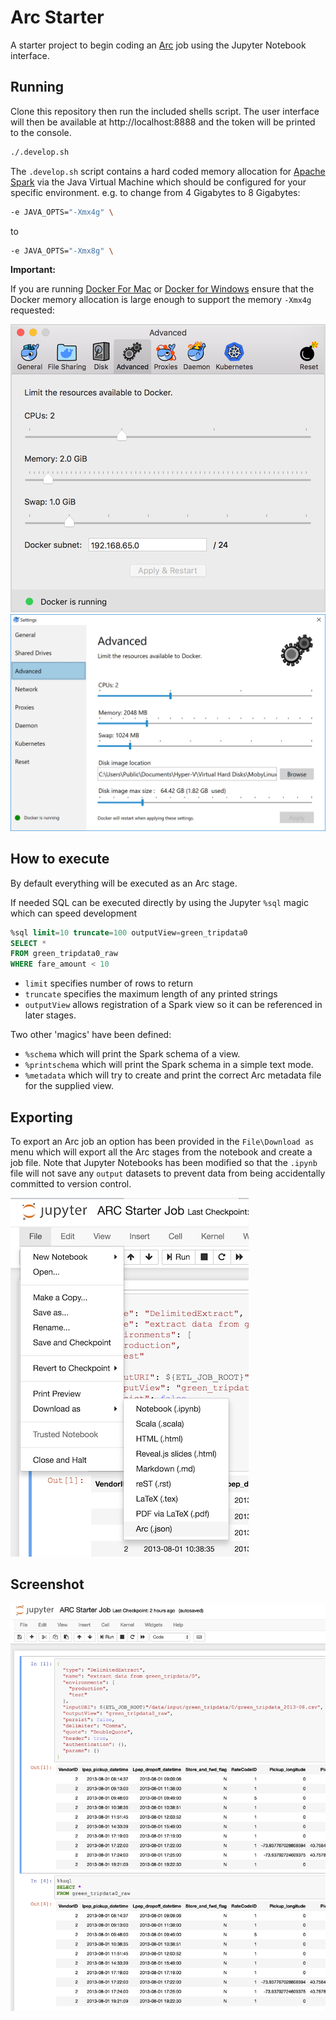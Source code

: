 # Arc Starter

A starter project to begin coding an [Arc](https://github.com/aglenergy/arc) job using the Jupyter Notebook interface.

## Running

Clone this repository then run the included shells script. The user interface will then be available at http://localhost:8888 and the token will be printed to the console.

```bash
./.develop.sh
```

The `.develop.sh` script contains a hard coded memory allocation for [Apache Spark](https://spark.apache.org/) via the Java Virtual Machine which should be configured for your specific environment. e.g. to change from 4 Gigabytes to 8 Gigabytes:

```bash
-e JAVA_OPTS="-Xmx4g" \
```

to 

```bash
-e JAVA_OPTS="-Xmx8g" \
```

**Important:**

If you are running [Docker For Mac](https://docs.docker.com/docker-for-mac/) or [Docker for Windows](https://docs.docker.com/docker-for-windows/) ensure that the Docker memory allocation is large enough to support the memory `-Xmx4g` requested:

![Docker For Mac Memory](./.img/prefs-advanced.png)
![Docker For Windows Memory](./.img/settings-advanced.png)

## How to execute

By default everything will be executed as an Arc stage.

If needed SQL can be executed directly by using the Jupyter `%sql` magic which can speed development 

```sql
%sql limit=10 truncate=100 outputView=green_tripdata0
SELECT * 
FROM green_tripdata0_raw
WHERE fare_amount < 10
```

- `limit` specifies number of rows to return
- `truncate` specifies the maximum length of any printed strings
- `outputView` allows registration of a Spark view so it can be referenced in later stages.

Two other 'magics' have been defined:

- `%schema` which will print the Spark schema of a view.
- `%printschema` which will print the Spark schema in a simple text mode.
- `%metadata` which will try to create and print the correct Arc metadata file for the supplied view.

## Exporting

To export an Arc job an option has been provided in the `File\Download as` menu which will export all the Arc stages from the notebook and create a job file. Note that Jupyter Notebooks has been modified so that the `.ipynb` file will not save any `output` datasets to prevent data from being accidentally committed to version control.

![Download as](./.img/download_as.png)

## Screenshot

![ARC in Jupyter Notebooks](./.img/screenshot.png)
